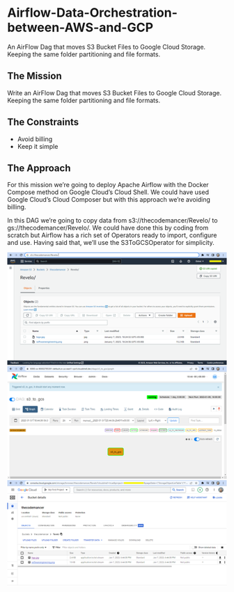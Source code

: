 # Airflow-Data-Orchestration-between-AWS-and-GCP
An AirFlow Dag that moves S3 Bucket Files to Google Cloud Storage. Keeping the same folder partitioning and file formats.

## The Mission

Write an AirFlow Dag that moves S3 Bucket Files to Google Cloud Storage. Keeping the same folder partitioning and file formats.

## The Constraints

- Avoid billing
- Keep it simple

## The Approach

For this mission we’re going to deploy Apache Airflow with the Docker Compose method on Google Cloud’s Cloud Shell. We could have used Google Cloud’s Cloud Composer but with this approach we’re avoiding billing.

In this DAG we’re going to copy data from s3://thecodemancer/Revelo/ to gs://thecodemancer/Revelo/. We could have done this by coding from scratch but Airflow has a rich set of Operators ready to import, configure and use. Having said that, we’ll use the S3ToGCSOperator for simplicity.


<img src="https://github.com/thecodemancer/Airflow-Data-Orchestration-between-AWS-and-GCP/blob/f08d8fbdcb6488f736b17dfc9534ef4370c0175f/images/airflow3.png" />

<img src="https://github.com/thecodemancer/Airflow-Data-Orchestration-between-AWS-and-GCP/blob/f08d8fbdcb6488f736b17dfc9534ef4370c0175f/images/airflow8.png" />

<img src="https://github.com/thecodemancer/Airflow-Data-Orchestration-between-AWS-and-GCP/blob/f08d8fbdcb6488f736b17dfc9534ef4370c0175f/images/airflow10.png" />
